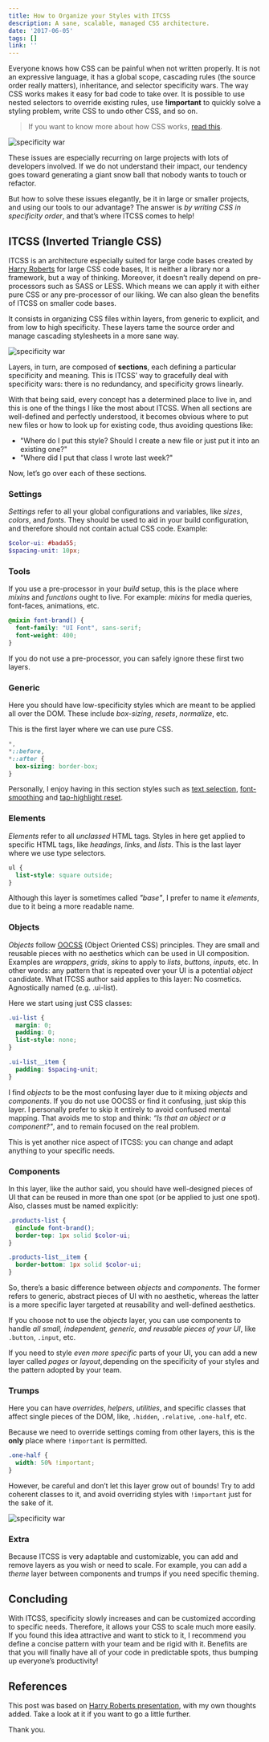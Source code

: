 ```yaml
---
title: How to Organize your Styles with ITCSS
description: A sane, scalable, managed CSS architecture.
date: '2017-06-05'
tags: []
link: ''
---
```


Everyone knows how CSS can be painful when not written properly. It is not an expressive language, it has a global scope, cascading rules (the source order really matters), inheritance, and selector specificity wars. The way CSS works makes it easy for bad code to take over. It is possible to use nested selectors to override existing rules, use __!important__ to quickly solve a styling problem, write CSS to undo other CSS, and so on.

> If you want to know more about how CSS works, [read this](https://developer.mozilla.org/en-US/docs/Learn/CSS/Introduction_to_CSS/Cascade_and_inheritance).

![specificity war](./images/specificity-war.png)

These issues are especially recurring on large projects with lots of developers involved. If we do not understand their impact, our tendency goes toward generating a giant snow ball that nobody wants to touch or refactor.

But how to solve these issues elegantly, be it in large or smaller projects, and using our tools to our advantage? The answer is _by writing CSS in specificity order_, and that’s where ITCSS comes to help!

## ITCSS (Inverted Triangle CSS)

ITCSS is an architecture especially suited for large code bases created by [Harry Roberts](https://csswizardry.com/) for large CSS code bases, It is neither a library nor a framework, but a way of thinking. Moreover, it doesn’t really depend on pre-processors such as SASS or LESS. Which means we can apply it with either pure CSS or any pre-processor of our liking. We can also glean the benefits of ITCSS on smaller code bases.

It consists in organizing CSS files within layers, from generic to explicit, and from low to high specificity. These layers tame the source order and manage cascading stylesheets in a more sane way.

![specificity war](./images/specificity-order.png)

Layers, in turn, are composed of __sections__, each defining a particular specificity and meaning. This is ITCSS’ way to gracefully deal with specificity wars: there is no redundancy, and specificity grows linearly.

With that being said, every concept has a determined place to live in, and this is one of the things I like the most about ITCSS. When all sections are well-defined and perfectly understood, it becomes obvious where to put new files or how to look up for existing code, thus avoiding questions like:

- "Where do I put this style? Should I create a new file or just put it into an existing one?"
- "Where did I put that class I wrote last week?"

Now, let’s go over each of these sections.

### Settings

_Settings_ refer to all your global configurations and variables, like _sizes_, _colors_, and _fonts_. They should be used to aid in your build configuration, and therefore should not contain actual CSS code. Example:

```scss
$color-ui: #bada55;
$spacing-unit: 10px;
```

### Tools

If you use a pre-processor in your _build_ setup, this is the place where _mixins_ and _functions_ ought to live. For example: _mixins_ for media queries, font-faces, animations, etc.

```scss
@mixin font-brand() {
  font-family: "UI Font", sans-serif;
  font-weight: 400;
}
```

If you do not use a pre-processor, you can safely ignore these first two layers.

### Generic

Here you should have low-specificity styles which are meant to be applied all over the DOM. These include _box-sizing_, _resets_, _normalize_, etc.

This is the first layer where we can use pure CSS.

```scss
*,
*::before,
*::after {
  box-sizing: border-box;
}
```

Personally, I enjoy having in this section styles such as [text selection](https://github.com/iagodahlem/iagodahlem.github.io/blob/master/_sass/generic/_selection.scss), [font-smoothing](https://github.com/iagodahlem/iagodahlem.github.io/blob/master/_sass/generic/_font-smoothing.scss) and [tap-highlight reset](https://github.com/iagodahlem/iagodahlem.github.io/blob/master/_sass/generic/_tap-highlight.scss).

### Elements

_Elements_ refer to all _unclassed_ HTML tags. Styles in here get applied to specific HTML tags, like _headings_, _links_, and _lists_. This is the last layer where we use type selectors.

```scss
ul {
  list-style: square outside;
}
```

Although this layer is sometimes called _"base"_, I prefer to name it _elements_, due to it being a more readable name.

### Objects

_Objects_ follow [OOCSS](http://oocss.org/) (Object Oriented CSS) principles. They are small and reusable pieces with no aesthetics which can be used in UI composition. Examples are _wrappers_, _grids_, _skins_ to apply to _lists_, _buttons_, _inputs_, etc. In other words: any pattern that is repeated over your UI is a potential _object_ candidate. What ITCSS author said applies to this layer: No cosmetics. Agnostically named (e.g. .ui-list).

Here we start using just CSS classes:

```scss
.ui-list {
  margin: 0;
  padding: 0;
  list-style: none;
}

.ui-list__item {
  padding: $spacing-unit;
}
```

I find _objects_ to be the most confusing layer due to it mixing _objects_ and _components_. If you do not use OOCSS or find it confusing, just skip this layer. I personally prefer to skip it entirely to avoid confused mental mapping. That avoids me to stop and think: _“Is that an object or a component?"_, and to remain focused on the real problem.

This is yet another nice aspect of ITCSS: you can change and adapt anything to your specific needs.

### Components

In this layer, like the author said, you should have well-designed pieces of UI that can be reused in more than one spot (or be applied to just one spot). Also, classes must be named explicitly:

```scss
.products-list {
  @include font-brand();
  border-top: 1px solid $color-ui;
}

.products-list__item {
  border-bottom: 1px solid $color-ui;
}
```

So, there’s a basic difference between _objects_ and _components_. The former refers to generic, abstract pieces of UI with no aesthetic, whereas the latter is a more specific layer targeted at reusability and well-defined aesthetics.

If you choose not to use the _objects_ layer, you can use components to handle _all small, independent, generic, and reusable pieces of your UI_, like `.button`, `.input`, etc.

If you need to style _even more specific_ parts of your UI, you can add a new layer called _pages_ or _layout_, depending on the specificity of your styles and the pattern adopted by your team.

### Trumps

Here you can have _overrides_, _helpers_, _utilities_, and specific classes that affect single pieces of the DOM, like, `.hidden`, `.relative`, `.one-half`, etc.

Because we need to override settings coming from other layers, this is the __only__ place where `!important` is permitted.

```scss
.one-half {
  width: 50% !important;
}
```

However, be careful and don’t let this layer grow out of bounds! Try to add coherent classes to it, and avoid overriding styles with `!important` just for the sake of it.

![specificity war](./images/sections-specificity.png)

### Extra

Because ITCSS is very adaptable and customizable, you can add and remove layers as you wish or need to scale. For example, you can add a _theme_ layer between components and trumps if you need specific theming.

## Concluding

With ITCSS, specificity slowly increases and can be customized according to specific needs. Therefore, it allows your CSS to scale much more easily. If you found this idea attractive and want to stick to it, I recommend you define a concise pattern with your team and be rigid with it. Benefits are that you will finally have all of your code in predictable spots, thus bumping up everyone’s productivity!

## References

This post was based on [Harry Roberts presentation](https://speakerdeck.com/dafed/managing-css-projects-with-itcss),  with my own thoughts added. Take a look at it if you want to go a little further.

Thank you.
